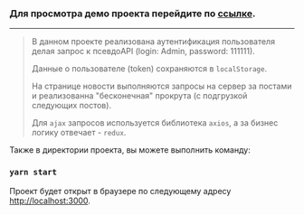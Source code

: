 ### Для просмотра демо проекта перейдите по [ссылке](https://ibulavsky.github.io/authentication).
***
> 
>В данном проекте реализована аутентификация пользователя делая запрос к псевдоAPI (login: Admin, password: 111111).
> 
>Данные о пользователе (token) сохраняются в `localStorage`.
> 
>На странице новости выполняются запросы на сервер за постами и реализованна "бесконечная" прокрута (с подгрузкой следующих постов).
> 
>Для `ajax` запросов используется библиотека `axios`, а за бизнес логику отвечает - `redux`.


Также в директории проекта, вы можете выполнить команду:
### `yarn start`
Проект будет открыт в браузере по следующему адресу [http://localhost:3000](http://localhost:3000).
